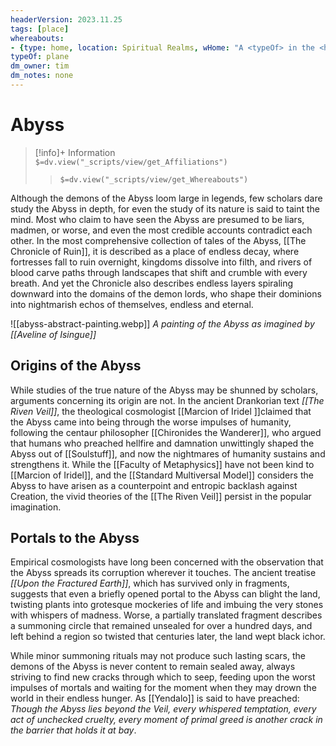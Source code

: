 ```yaml
---
headerVersion: 2023.11.25
tags: [place]
whereabouts: 
- {type: home, location: Spiritual Realms, wHome: "A <typeOf> in the <home:1>"}
typeOf: plane
dm_owner: tim
dm_notes: none
---
```

# Abyss
>[!info]+ Information  
> `$=dv.view("_scripts/view/get_Affiliations")`  
>> `$=dv.view("_scripts/view/get_Whereabouts")`

Although the demons of the Abyss loom large in legends, few scholars dare study the Abyss in depth, for even the study of its nature is said to taint the mind. Most who claim to have seen the Abyss are presumed to be liars, madmen, or worse, and even the most credible accounts contradict each other. In the most comprehensive collection of tales of the Abyss, [[The Chronicle of Ruin]], it is described as a place of endless decay, where fortresses fall to ruin overnight, kingdoms dissolve into filth, and rivers of blood carve paths through landscapes that shift and crumble with every breath. And yet the Chronicle also describes endless layers spiraling downward into the domains of the demon lords, who shape their dominions into nightmarish echos of themselves, endless and eternal. 

![[abyss-abstract-painting.webp]]
*A painting of the Abyss as imagined by [[Aveline of Isingue]]*
## Origins of the Abyss

While studies of the true nature of the Abyss may be shunned by scholars, arguments concerning its origin are not. In the ancient Drankorian text _[[The Riven Veil]]_, the theological cosmologist [[Marcion of Iridel ]]claimed that the Abyss came into being through the worse impulses of humanity, following the centaur philosopher [[Chironides the Wanderer]], who argued that humans who preached hellfire and damnation unwittingly shaped the Abyss out of [[Soulstuff]], and now the nightmares of humanity sustains and strengthens it. While the [[Faculty of Metaphysics]] have not been kind to [[Marcion of Iridel]], and the [[Standard Multiversal Model]] considers the Abyss to have arisen as a counterpoint and entropic backlash against Creation, the vivid theories of the [[The Riven Veil]] persist in the popular imagination. 

## Portals to the Abyss

Empirical cosmologists have long been concerned with the observation that the Abyss spreads its corruption wherever it touches. The ancient treatise _[[Upon the Fractured Earth]]_, which has survived only in fragments, suggests that even a briefly opened portal to the Abyss can blight the land, twisting plants into grotesque mockeries of life and imbuing the very stones with whispers of madness. Worse, a partially translated fragment describes a summoning circle that remained unsealed for over a hundred days, and left behind a region so twisted that centuries later, the land wept black ichor. 

While minor summoning rituals may not produce such lasting scars, the demons of the Abyss is never content to remain sealed away, always striving to find new cracks through which to seep, feeding upon the worst impulses of mortals and waiting for the moment when they may drown the world in their endless hunger. As [[Yendalo]] is said to have preached: *Though the Abyss lies beyond the Veil, every whispered temptation, every act of unchecked cruelty, every moment of primal greed is another crack in the barrier that holds it at bay*. 